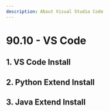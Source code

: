 ```yaml
---
description: About Visual Studio Code
---
```


# 90.10 - VS Code

## 1. VS Code Install

## 2. Python Extend Install

## 3. Java Extend Install

